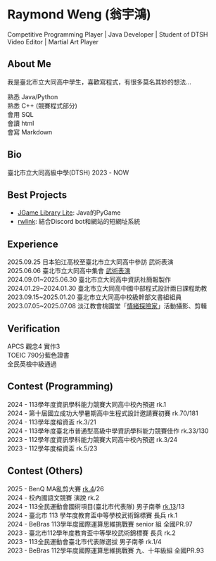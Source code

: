 
# Raymond Weng (翁宇鴻)
Competitive Programming Player | Java Developer | Student of DTSH  
Video Editor | Martial Art Player

## About Me

我是臺北市立大同高中學生，喜歡寫程式，有很多莫名其妙的想法...  

熟悉 Java/Python  
熟悉 C++ (競賽程式部分)  
會用 SQL  
會讀 html  
會寫 Markdown

## Bio

臺北市立大同高級中學(DTSH) 2023 - NOW

## Best Projects

- [JGame Library Lite](https://github.com/Raymond-Weng/JGame-Library-Lite): Java的PyGame
- [rwlink](https://github.com/Raymond-Weng/New-Short-Link): 結合Discord bot和網站的短網址系統

## Experience

2025.09.25 日本狛江高校至臺北市立大同高中參訪 武術表演  
2025.06.06 臺北市立大同高中集會 [武術表演](https://youtu.be/-R7lVQkacX4)  
2024.09.01\~2025.06.30 臺北市立大同高中資訊社簡報製作  
2024.01.29\~2024.01.30 臺北市立大同高中國中部程式設計兩日課程助教  
2023.09.15\~2025.01.20 臺北市立大同高中校級幹部文書組組員  
2023.07.05\~2025.07.08 淡江教會桃園堂「[情緒探險家](https://www.youtube.com/@qingxuguanli)」活動攝影、剪輯  

## Verification

APCS 觀念4 實作3  
TOEIC 790分藍色證書  
全民英檢中級通過  

## Contest (Programming)

2024 - 113學年度資訊學科能力競賽大同高中校內預選 rk.1  
2024 - 第十屆國立成功大學暑期高中生程式設計邀請賽初賽 rk.70/181  
2024 - 113學年度榕資盃 rk.3/21  
2024 - 113學年度臺北市普通型高級中學資訊學科能力競賽佳作 rk.33/130  
2023 - 112學年度資訊學科能力競賽大同高中校內預選 rk.3/24  
2023 - 112學年度榕資盃 rk.5/23  

## Contest (Others)
2025 - BenQ MA亂剪大賽 [rk.4](https://youtu.be/J0XlvCpXB-0?si=stEyJtbTivGTmBoG)/26  
2024 - 校內國語文競賽 演說 rk.2  
2024 - 113全民運動會國術項目(臺北市代表隊) 男子南拳 [rk.13](https://www.youtube.com/watch?v=iM_OswxoUio)/13  
2024 - 臺北市 113 學年度教育盃中等學校武術錦標賽 長兵 rk.1  
2024 - BeBras 113學年度國際運算思維挑戰賽 senior 組 全國PR.97  
2023 - 臺北市112學年度教育盃中等學校武術錦標賽 長兵 rk.2  
2023 - 113全民運動會臺北市代表隊選拔 男子南拳 rk.1/4  
2023 - BeBras 112學年度國際運算思維挑戰賽 九、十年級組 全國PR.93  

